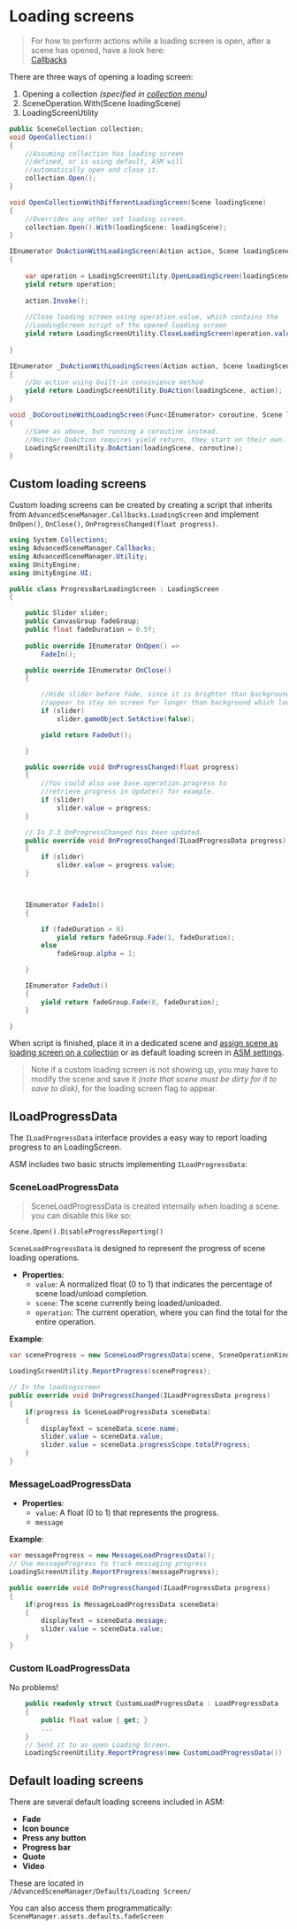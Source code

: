 # Loading screens

> For how to perform actions while a loading screen is open, after a scene has opened, have a look here:\
> [Callbacks](api/callbacks.md)

There are three ways of opening a loading screen:

1. Opening a collection _(specified in_ [_collection menu_](<Scene manager window.md#collection-popup>)_)_
2. SceneOperation.With(Scene loadingScene)
3. LoadingScreenUtility

```csharp
public SceneCollection collection;
void OpenCollection()
{
	//Assuming collection has loading screen
	//defined, or is using default, ASM will
	//automatically open and close it.
	collection.Open();
}

void OpenCollectionWithDifferentLoadingScreen(Scene loadingScene)
{
	//Overrides any other set loading screen.
	collection.Open().With(loadingScene: loadingScene);
}

IEnumerator DoActionWithLoadingScreen(Action action, Scene loadingScene)
{
	
	var operation = LoadingScreenUtility.OpenLoadingScreen(loadingScene);
	yield return operation;
	
	action.Invoke();
	
	//Close loading screen using operation.value, which contains the
	//LoadingScreen script of the opened loading screen
	yield return LoadingScreenUtility.CloseLoadingScreen(operation.value); 
	
}

IEnumerator _DoActionWithLoadingScreen(Action action, Scene loadingScene)
{
	//Do action using built-in convinience method
	yield return LoadingScreenUtility.DoAction(loadingScene, action);
}

void _DoCoroutineWithLoadingScreen(Func<IEnumerator> coroutine, Scene loadingScene)
{
	//Same as above, but running a coroutine instead.
	//Neither DoAction requires yield return, they start on their own.
	LoadingScreenUtility.DoAction(loadingScene, coroutine);
}
```

## Custom loading screens

Custom loading screens can be created by creating a script that inherits from `AdvancedSceneManager.Callbacks.LoadingScreen` and implement `OnOpen()`, `OnClose()`, `OnProgressChanged(float progress)`.

```csharp
using System.Collections;
using AdvancedSceneManager.Callbacks;
using AdvancedSceneManager.Utility;
using UnityEngine;
using UnityEngine.UI;

public class ProgressBarLoadingScreen : LoadingScreen
{

    public Slider slider;
    public CanvasGroup fadeGroup;
    public float fadeDuration = 0.5f;
    
    public override IEnumerator OnOpen() =>
        FadeIn();

    public override IEnumerator OnClose()
    {

        //Hide slider before fade, since it is brighter than background and will 
        //appear to stay on screen for longer than background which looks bad
        if (slider)
            slider.gameObject.SetActive(false);

        yield return FadeOut();

    }

    public override void OnProgressChanged(float progress)
    {
        //You could also use base.operation.progress to
        //retrieve progress in Update() for example.
        if (slider)
            slider.value = progress;
    }

    // In 2.3 OnProgressChanged has been updated.
    public override void OnProgressChanged(ILoadProgressData progress)
    {
        if (slider)
            slider.value = progress.value;
    }



    IEnumerator FadeIn()
    {

        if (fadeDuration > 0)
            yield return fadeGroup.Fade(1, fadeDuration);
        else
            fadeGroup.alpha = 1;

    }

    IEnumerator FadeOut()
    {
        yield return fadeGroup.Fade(0, fadeDuration);
    }

}
```

When script is finished, place it in a dedicated scene and [assign scene as loading screen on a collection](<Scene manager window.md#collection-popup>) or as default loading screen in [ASM settings](<Scene manager window.md#startup-page>).

> Note if a custom loading screen is not showing up, you may have to modify the scene and save it _(note that scene must be dirty for it to save to disk)_, for the loading screen flag to appear.

## ILoadProgressData

The `ILoadProgressData` interface provides a easy way to report loading progress to an LoadingScreen.

ASM includes two basic structs implementing `ILoadProgressData`:

### SceneLoadProgressData

> SceneLoadProgressData is created internally when loading a scene. you can disable this like so:

```
Scene.Open().DisableProgressReporting()
```

`SceneLoadProgressData` is designed to represent the progress of scene loading operations.

* **Properties**:
  * `value`: A normalized float (0 to 1) that indicates the percentage of scene load/unload completion.
  * `scene`: The scene currently being loaded/unloaded.
  * `operation`: The current operation, where you can find the total for the entire operation.

**Example**:

```csharp
var sceneProgress = new SceneLoadProgressData(scene, SceneOperationKind.Load, progress);

LoadingScreenUtility.ReportProgress(sceneProgress);

// In the loadingscreen
public override void OnProgressChanged(ILoadProgressData progress)
{
    if(progress is SceneLoadProgressData sceneData)
    {
        displayText = sceneData.scene.name;
        slider.value = sceneData.value;
        slider.value = sceneData.progressScope.totalProgress;
    }
}
```

### MessageLoadProgressData

* **Properties**:
  * `value`: A float (0 to 1) that represents the progress.
  * `message`

**Example**:

```csharp
var messageProgress = new MessageLoadProgressData();
// Use messageProgress to track messaging progress
LoadingScreenUtility.ReportProgress(messageProgress);

public override void OnProgressChanged(ILoadProgressData progress)
{
    if(progress is MessageLoadProgressData sceneData)
    {
        displayText = sceneData.message;
        slider.value = sceneData.value;
    }
}
```

### Custom ILoadProgressData

No problems!

```csharp
    public readonly struct CustomLoadProgressData : LoadProgressData 
    {
        public float value { get; }
        ...
    }
    // Send it to an open Loading Screen.
    LoadingScreenUtility.ReportProgress(new CustomLoadProgressData())
```

## Default loading screens

There are several default loading screens included in ASM:

* **Fade**
* **Icon bounce**
* **Press any button**
* **Progress bar**
* **Quote**
* **Video**

These are located in\
`/AdvancedSceneManager/Defaults/Loading Screen/`

You can also access them programmatically:\
`SceneManager.assets.defaults.fadeScreen`
